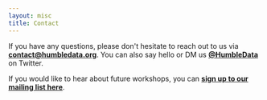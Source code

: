 ```yaml
---
layout: misc
title: Contact
---
```


If you have any questions, please don't hesitate to reach out to us via **[contact@humbledata.org](contact@humbledata.org)**. You can also say hello or DM us **[@HumbleData](https://twitter.com/HumbleData)** on Twitter.

If you would like to hear about future workshops, you can **[sign up to our mailing list here](https://forms.gle/t5F6iXLsqeNszt3aA)**.
